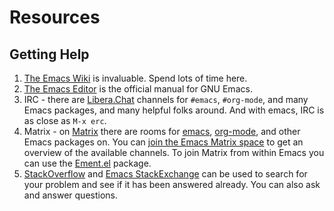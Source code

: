 # Resources

## Getting Help

1. [The Emacs Wiki](http://emacswiki.org/) is invaluable. Spend lots of time here.
2. [The Emacs Editor](http://www.gnu.org/software/emacs/manual/html_node/emacs/index.html) is the official manual for GNU Emacs.
3. IRC - there are [Libera.Chat](https://libera.chat/) channels for `#emacs`, `#org-mode`, and many Emacs
   packages, and many helpful folks around. And with emacs, IRC is as close as
   `M-x erc`.
4. Matrix - on [Matrix](https://matrix.org/) there are rooms for [emacs](https://matrix.to/#/#emacs:matrix.org), [org-mode](https://matrix.to/#/#org-mode:matrix.org), and other Emacs packages on.
   You can [join the Emacs Matrix space](https://matrix.to/#/#emacs-space:matrix.org) to get an overview of the available channels.
   To join Matrix from within Emacs you can use the [Ement.el](https://github.com/alphapapa/ement.el) package.
5. [StackOverflow](http://stackoverflow.com/questions/tagged/elisp) and [Emacs StackExchange](https://emacs.stackexchange.com/questions/tagged/elisp) can be used to search for your problem and see if it has been answered already. You can also ask and answer questions.
